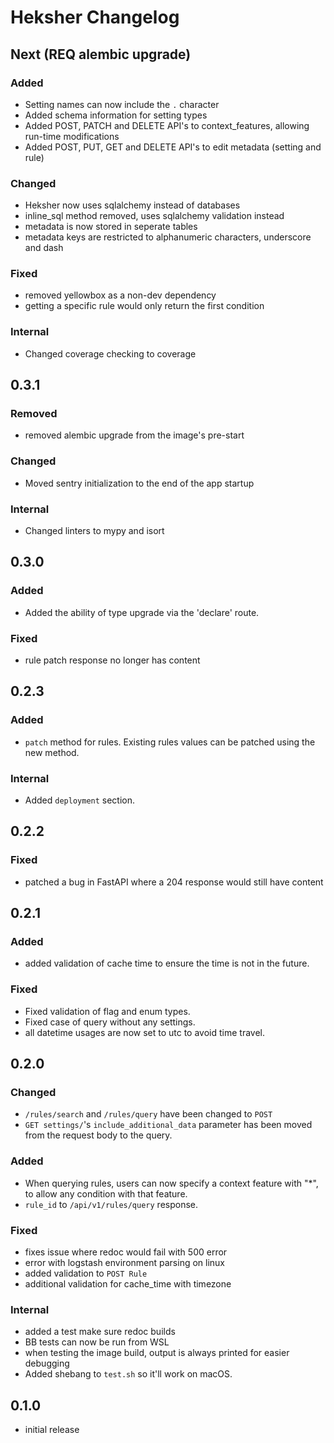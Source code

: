 # Heksher Changelog
## Next (REQ alembic upgrade)
### Added
* Setting names can now include the `.` character
* Added schema information for setting types
* Added POST, PATCH and DELETE API's to context_features, allowing run-time modifications
* Added POST, PUT, GET and DELETE API's to edit metadata (setting and rule)
### Changed
* Heksher now uses sqlalchemy instead of databases
* inline_sql method removed, uses sqlalchemy validation instead
* metadata is now stored in seperate tables
* metadata keys are restricted to alphanumeric characters, underscore and dash
### Fixed
* removed yellowbox as a non-dev dependency
* getting a specific rule would only return the first condition
### Internal
* Changed coverage checking to coverage
## 0.3.1
### Removed
* removed alembic upgrade from the image's pre-start
### Changed
* Moved sentry initialization to the end of the app startup
### Internal  
* Changed linters to mypy and isort
## 0.3.0
### Added
* Added the ability of type upgrade via the 'declare' route.
### Fixed
* rule patch response no longer has content
## 0.2.3
### Added
* `patch` method for rules. Existing rules values can be patched using the new method.
### Internal
* Added `deployment` section.
## 0.2.2
### Fixed
* patched a bug in FastAPI where a 204 response would still have content
## 0.2.1
### Added
* added validation of cache time to ensure the time is not in the future.
### Fixed
* Fixed validation of flag and enum types.
* Fixed case of query without any settings.
* all datetime usages are now set to utc to avoid time travel.
## 0.2.0
### Changed
* `/rules/search` and `/rules/query` have been changed to `POST`
* `GET settings/`'s `include_additional_data` parameter has been moved from the request body to the query.
### Added
* When querying rules, users can now specify a context feature with "*", to allow any condition with that feature.
* `rule_id` to `/api/v1/rules/query` response.
### Fixed
* fixes issue where redoc would fail with 500 error
* error with logstash environment parsing on linux
* added validation to `POST Rule`
* additional validation for cache_time with timezone
### Internal
* added a test make sure redoc builds
* BB tests can now be run from WSL
* when testing the image build, output is always printed for easier debugging
* Added shebang to `test.sh` so it'll work on macOS.
## 0.1.0
* initial release
